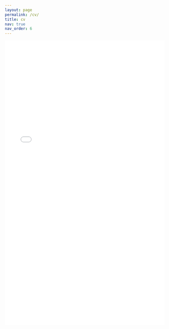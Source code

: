```yaml
---
layout: page
permalink: /cv/
title: cv
nav: true
nav_order: 6
---
```


<iframe src="/assets/pdf/yixinlu-cv.pdf" width="100%" height="900" frameborder="no" border="0" marginwidth="0" marginheight="0"></iframe>
